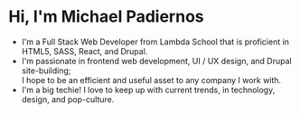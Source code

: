 # Hi, I'm Michael Padiernos

- I'm a Full Stack Web Developer from Lambda School that is proficient in HTML5, SASS, React, and Drupal. 
- I'm passionate in frontend web development, UI / UX design, and Drupal site-building; 
  <br>I hope to be an efficient and useful asset to any company I work with. 
- I'm a big techie! I love to keep up with current trends, in technology, design, and pop-culture.



<!--
**mikepadiernos/mikepadiernos** is a ✨ _special_ ✨ repository because its `README.md` (this file) appears on your GitHub profile.

Here are some ideas to get you started:

- 🔭 I’m currently working on ...
- 🌱 I’m currently learning ...
- 👯 I’m looking to collaborate on ...
- 🤔 I’m looking for help with ...
- 💬 Ask me about ...
- 📫 How to reach me: ...
- 😄 Pronouns: ...
- ⚡ Fun fact: ...
-->
